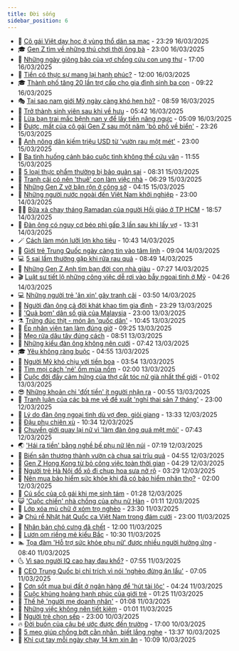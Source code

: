 ```yaml
---
title: Đời sống
sidebar_position: 6
---
```


<!-- vnexpress-doi-song:START -->
- 🚀 [Cô gái Việt dạy học ở vùng thổ dân sa mạc](https://vnexpress.net/co-gai-viet-day-hoc-o-vung-tho-dan-sa-mac-4858721.html) - 23:29 16/03/2025
- 🎓 [Gen Z tìm về những thú chơi thời ông bà](https://vnexpress.net/gen-z-tim-ve-nhung-thu-choi-thoi-ong-ba-4861726.html) - 23:00 16/03/2025
- 🚦 [Những ngày giông bão của vợ chồng cứu con ung thư](https://vnexpress.net/nhung-ngay-giong-bao-cua-vo-chong-cuu-con-ung-thu-4860569.html) - 17:00 16/03/2025
- 🦣 [Tiền có thực sự mang lại hạnh phúc?](https://vnexpress.net/tien-co-thuc-su-mang-lai-hanh-phuc-4861989.html) - 12:00 16/03/2025
- 🎓 [Thành phố tăng 20 lần trợ cấp cho gia đình sinh ba con](https://vnexpress.net/thanh-pho-tang-20-lan-tro-cap-cho-gia-dinh-sinh-ba-con-4861816.html) - 09:22 16/03/2025
- 🎭 [Tại sao nam giới Mỹ ngày càng khó hẹn hò?](https://vnexpress.net/tai-sao-nam-gioi-my-ngay-cang-kho-hen-ho-4861857.html) - 08:59 16/03/2025
- 🦅 [Trở thành sinh viên sau khi về hưu](https://vnexpress.net/tro-thanh-sinh-vien-sau-khi-ve-huu-4861831.html) - 05:42 16/03/2025
- 🎃 [Lừa bạn trai mắc bệnh nan y để lấy tiền nâng ngực](https://vnexpress.net/lua-ban-trai-mac-benh-nan-y-de-lay-tien-nang-nguc-4861851.html) - 05:09 16/03/2025
- 💪 [Được, mất của cô gái Gen Z sau một năm &#39;bỏ phố về biển&#39;](https://vnexpress.net/duoc-mat-cua-co-gai-gen-z-sau-mot-nam-bo-pho-ve-bien-4860979.html) - 23:26 15/03/2025
- 🐻 [Anh nông dân kiếm triệu USD từ &#39;vườn rau một mét&#39;](https://vnexpress.net/anh-nong-dan-kiem-trieu-usd-tu-vuon-rau-mot-met-4860842.html) - 23:00 15/03/2025
- 🧠 [Ba tình huống cảnh báo cuộc tình không thể cứu vãn](https://vnexpress.net/ba-tinh-huong-canh-bao-cuoc-tinh-khong-the-cuu-van-4861750.html) - 11:55 15/03/2025
- 🐘 [5 loại thực phẩm thường bị bảo quản sai](https://vnexpress.net/5-loai-thuc-pham-thuong-bi-bao-quan-sai-4861531.html) - 08:31 15/03/2025
- 👹 [Tranh cãi có nên &#39;thuê&#39; con làm việc nhà](https://vnexpress.net/tranh-cai-co-nen-thue-con-lam-viec-nha-4861533.html) - 06:29 15/03/2025
- 💂 [Những Gen Z vờ bận rộn ở công sở](https://vnexpress.net/nhung-gen-z-vo-ban-ron-o-cong-so-4861500.html) - 04:15 15/03/2025
- 🦍 [Những người nước ngoài đến Việt Nam khởi nghiệp](https://vnexpress.net/nhung-nguoi-nuoc-ngoai-den-viet-nam-khoi-nghiep-4859076.html) - 23:00 14/03/2025
- 🧑‍🏫 [Bữa xả chay tháng Ramadan của người Hồi giáo ở TP HCM](https://vnexpress.net/bua-xa-chay-thang-ramadan-cua-nguoi-hoi-giao-o-tp-hcm-4861513.html) - 18:57 14/03/2025
- 🧰 [Đàn ông có nguy cơ béo phì gấp 3 lần sau khi lấy vợ](https://vnexpress.net/dan-ong-co-nguy-co-beo-phi-gap-3-lan-sau-khi-lay-vo-4861298.html) - 13:31 14/03/2025
- 🪄 [Cách làm món lưỡi lợn kho tiêu](https://vnexpress.net/doi-song-cooking-cach-lam-mon-luoi-lon-kho-tieu-4860441.html) - 10:43 14/03/2025
- 🐲 [Giới trẻ Trung Quốc ngày càng tin vào tâm linh](https://vnexpress.net/gioi-tre-trung-quoc-ngay-cang-tin-vao-tam-linh-4860911.html) - 09:04 14/03/2025
- 💻 [5 sai lầm thường gặp khi rửa rau quả](https://vnexpress.net/5-sai-lam-thuong-gap-khi-rua-rau-qua-4860989.html) - 08:49 14/03/2025
- 🐘 [Những Gen Z Anh tìm bạn đời con nhà giàu](https://vnexpress.net/nhung-gen-z-anh-tim-ban-doi-con-nha-giau-4861124.html) - 07:27 14/03/2025
- 🎬 [Luật sư tiết lộ những công việc dễ rơi vào bẫy ngoại tình ở Mỹ](https://vnexpress.net/luat-su-tiet-lo-nhung-cong-viec-de-roi-vao-bay-ngoai-tinh-o-my-4861262.html) - 04:26 14/03/2025
- 💻 [Những người trẻ &#39;ăn xin&#39; gây tranh cãi](https://vnexpress.net/nhung-nguoi-tre-an-xin-gay-tranh-cai-4861085.html) - 03:50 14/03/2025
- 🧰 [Người đàn ông cả đời khát khao tìm gia đình](https://vnexpress.net/nguoi-dan-ong-ca-doi-khat-khao-tim-gia-dinh-4859272.html) - 23:29 13/03/2025
- 🫣 [&#39;Quả bom&#39; dân số già của Malaysia](https://vnexpress.net/qua-bom-dan-so-gia-cua-malaysia-4860748.html) - 23:00 13/03/2025
- ⚗️ [Trứng đúc thịt - món ăn &#39;quốc dân&#39;](https://vnexpress.net/doi-song-cooking-trung-duc-thit-4860439.html) - 10:45 13/03/2025
- 🌊 [Ép nhân viên tan làm đúng giờ](https://vnexpress.net/ep-nhan-vien-tan-lam-dung-gio-4860973.html) - 09:25 13/03/2025
- 💃 [Mẹo rửa dâu tây đúng cách](https://vnexpress.net/meo-rua-dau-tay-dung-cach-4860947.html) - 08:51 13/03/2025
- 🦆 [Những kiểu đàn ông không nên cưới](https://vnexpress.net/nhung-kieu-dan-ong-khong-nen-cuoi-4860833.html) - 07:42 13/03/2025
- 🎓 [Yêu không ràng buộc](https://vnexpress.net/yeu-khong-rang-buoc-4860741.html) - 04:55 13/03/2025
- 💪 [Người Mỹ khó chịu với tiền boa](https://vnexpress.net/nguoi-my-kho-chiu-voi-tien-boa-4860746.html) - 03:54 13/03/2025
- 🤔 [Tìm mọi cách &#39;né&#39; ốm mùa nồm](https://vnexpress.net/tim-moi-cach-ne-om-mua-nom-4860622.html) - 02:00 13/03/2025
- 🧰 [Cuộc đời đầy cảm hứng của thợ cắt tóc nữ già nhất thế giới](https://vnexpress.net/cuoc-doi-day-cam-hung-cua-tho-cat-toc-nu-gia-nhat-the-gioi-4860597.html) - 01:02 13/03/2025
- 😎 [Những khoản chi &#39;đốt tiền&#39; ít người nhận ra](https://vnexpress.net/nhung-khoan-chi-dot-tien-it-nguoi-nhan-ra-4858800.html) - 00:55 13/03/2025
- 🌮 [Tranh luận của các bà mẹ về đề xuất &#39;nghỉ thai sản 7 tháng&#39;](https://vnexpress.net/tranh-luan-cua-cac-ba-me-ve-de-xuat-nghi-thai-san-7-thang-4860053.html) - 23:00 12/03/2025
- 🧠 [Lý do đàn ông ngoại tình dù vợ đẹp, giỏi giang](https://vnexpress.net/ly-do-dan-ong-ngoai-tinh-du-vo-dep-gioi-giang-4860483.html) - 13:33 12/03/2025
- 🎡 [Đậu phụ chiên xù](https://vnexpress.net/doi-song-cooking-dau-phu-chien-xu-4859259.html) - 10:34 12/03/2025
- 🎡 [Chuyển giới quay lại nữ vì &#39;làm đàn ông quá mệt mỏi&#39;](https://vnexpress.net/chuyen-gioi-quay-lai-nu-vi-lam-dan-ong-qua-met-moi-4860336.html) - 07:43 12/03/2025
- 🌏 [&#39;Hái ra tiền&#39; bằng nghề bế phụ nữ lên núi](https://vnexpress.net/hai-ra-tien-bang-nghe-be-phu-nu-len-nui-4860124.html) - 07:19 12/03/2025
- 🐻 [Biến sân thượng thành vườn cà chua sai trĩu quả](https://vnexpress.net/bien-san-thuong-thanh-vuon-ca-chua-sai-triu-qua-4860044.html) - 04:55 12/03/2025
- 💂 [Gen Z Hong Kong từ bỏ công việc toàn thời gian](https://vnexpress.net/gen-z-hong-kong-tu-bo-cong-viec-toan-thoi-gian-4859105.html) - 04:29 12/03/2025
- 🥸 [Người trẻ Hà Nội đổ xô đi chụp hoa sưa nở rộ](https://vnexpress.net/nguoi-tre-ha-noi-do-xo-di-chup-hoa-sua-no-ro-4860052.html) - 03:29 12/03/2025
- 🌋 [Nên mua bảo hiểm sức khỏe khi đã có bảo hiểm nhân thọ?](https://vnexpress.net/nen-mua-bao-hiem-suc-khoe-khi-da-co-bao-hiem-nhan-tho-4856481.html) - 02:00 12/03/2025
- 🦩 [Cú sốc của cô gái khi mẹ sinh tám](https://vnexpress.net/cu-soc-cua-co-gai-khi-me-sinh-tam-4860091.html) - 01:28 12/03/2025
- 😺 [&#39;Cuộc chiến&#39; nhà chồng của phụ nữ Hàn](https://vnexpress.net/cuoc-chien-nha-chong-cua-phu-nu-han-4860095.html) - 01:11 12/03/2025
- 🐻 [Lớp xóa mù chữ ở xóm trọ nghèo](https://vnexpress.net/lop-xoa-mu-chu-o-xom-tro-ngheo-4859073.html) - 23:30 11/03/2025
- 🎬 [Chú rể Nhật hát Quốc ca Việt Nam trong đám cưới](https://vnexpress.net/chu-re-nhat-hat-quoc-ca-viet-nam-trong-dam-cuoi-4860058.html) - 23:00 11/03/2025
- 🎊 [Nhân bản chó cưng đã chết](https://vnexpress.net/nhan-ban-cho-cung-da-chet-4860016.html) - 12:00 11/03/2025
- 💄 [Lươn om riềng mẻ kiểu Bắc](https://vnexpress.net/doi-song-cooking-luon-om-rieng-me-kieu-bac-4859269.html) - 10:30 11/03/2025
- 🏊 [Tọa đàm &#39;Hỗ trợ sức khỏe phụ nữ&#39; được nhiều người hưởng ứng](https://vnexpress.net/toa-dam-ho-tro-suc-khoe-phu-nu-duoc-nhieu-nguoi-huong-ung-4859930.html) - 08:40 11/03/2025
- 🌜 [Vì sao người IQ cao hay đau khổ?](https://vnexpress.net/vi-sao-nguoi-iq-cao-hay-dau-kho-4859280.html) - 07:55 11/03/2025
- 🤡 [CEO Trung Quốc bị chỉ trích vì nói &#39;nghèo đừng ăn lẩu&#39;](https://vnexpress.net/ceo-trung-quoc-bi-chi-trich-vi-noi-ngheo-dung-an-lau-4859611.html) - 07:05 11/03/2025
- 🥰 [Cơn sốt mua bụi đất ở ngân hàng để &#39;hút tài lộc&#39;](https://vnexpress.net/con-sot-mua-bui-dat-o-ngan-hang-de-hut-tai-loc-4859477.html) - 04:24 11/03/2025
- 🦍 [Cuộc khủng hoảng hạnh phúc của giới trẻ](https://vnexpress.net/cuoc-khung-hoang-hanh-phuc-cua-gioi-tre-4859306.html) - 01:25 11/03/2025
- 🫣 [Thế hệ &#39;người mẹ doanh nhân&#39;](https://vnexpress.net/the-he-nguoi-me-doanh-nhan-4859040.html) - 01:08 11/03/2025
- 🚦 [Những việc không nên tiết kiệm](https://vnexpress.net/nhung-viec-khong-nen-tiet-kiem-4859361.html) - 01:01 11/03/2025
- 🐘 [Người trẻ chọn sếp](https://vnexpress.net/nguoi-tre-chon-sep-4857254.html) - 23:00 10/03/2025
- 🔥 [Đời buồn của cậu bé ước được đến trường](https://vnexpress.net/doi-buon-cua-cau-be-uoc-duoc-den-truong-4859070.html) - 17:00 10/03/2025
- 🎃 [5 mẹo giúp chồng bớt cằn nhằn, biết lắng nghe](https://vnexpress.net/5-meo-giup-chong-bot-can-nhan-biet-lang-nghe-4857617.html) - 13:37 10/03/2025
- 🥳 [Khỉ cụt tay mỗi ngày chạy 14 km xin ăn](https://vnexpress.net/khi-cut-tay-moi-ngay-chay-14-km-xin-an-4858866.html) - 10:09 10/03/2025<!-- vnexpress-doi-song:END -->
